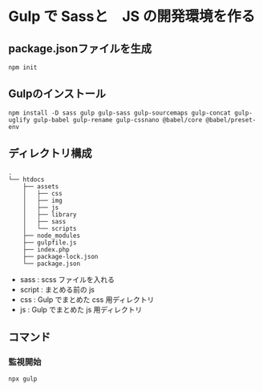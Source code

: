 # Gulp で Sassと　JS の開発環境を作る

## package.jsonファイルを生成
```
npm init
```

## Gulpのインストール
```
npm install -D sass gulp gulp-sass gulp-sourcemaps gulp-concat gulp-uglify gulp-babel gulp-rename gulp-cssnano @babel/core @babel/preset-env
```

## ディレクトリ構成
```
.
└── htdocs
    ├── assets
    │   ├── css
    │   ├── img
    │   ├── js
    │   ├── library
    │   ├── sass
    │   └── scripts
    ├── node_modules
    ├── gulpfile.js
    ├── index.php
    ├── package-lock.json
    └── package.json
```

- sass : scss ファイルを入れる
- script : まとめる前の js
- css : Gulp でまとめた css 用ディレクトリ
- js : Gulp でまとめた js 用ディレクトリ

## コマンド

### 監視開始
```
npx gulp
```